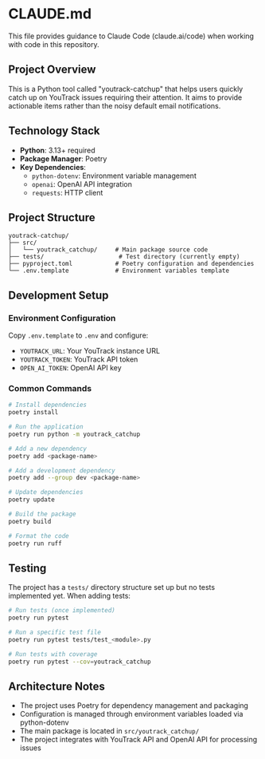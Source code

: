 # CLAUDE.md

This file provides guidance to Claude Code (claude.ai/code) when working with code in this repository.

## Project Overview

This is a Python tool called "youtrack-catchup" that helps users quickly catch up on YouTrack issues requiring their attention. It aims to provide actionable items rather than the noisy default email notifications.

## Technology Stack

- **Python**: 3.13+ required
- **Package Manager**: Poetry
- **Key Dependencies**:
  - `python-dotenv`: Environment variable management
  - `openai`: OpenAI API integration
  - `requests`: HTTP client

## Project Structure

```
youtrack-catchup/
├── src/
│   └── youtrack_catchup/     # Main package source code
├── tests/                     # Test directory (currently empty)
├── pyproject.toml            # Poetry configuration and dependencies
└── .env.template             # Environment variables template
```

## Development Setup

### Environment Configuration

Copy `.env.template` to `.env` and configure:
- `YOUTRACK_URL`: Your YouTrack instance URL
- `YOUTRACK_TOKEN`: YouTrack API token
- `OPEN_AI_TOKEN`: OpenAI API key

### Common Commands

```bash
# Install dependencies
poetry install

# Run the application
poetry run python -m youtrack_catchup

# Add a new dependency
poetry add <package-name>

# Add a development dependency
poetry add --group dev <package-name>

# Update dependencies
poetry update

# Build the package
poetry build

# Format the code
poetry run ruff
```

## Testing

The project has a `tests/` directory structure set up but no tests implemented yet. When adding tests:
```bash
# Run tests (once implemented)
poetry run pytest

# Run a specific test file
poetry run pytest tests/test_<module>.py

# Run tests with coverage
poetry run pytest --cov=youtrack_catchup
```

## Architecture Notes

- The project uses Poetry for dependency management and packaging
- Configuration is managed through environment variables loaded via python-dotenv
- The main package is located in `src/youtrack_catchup/`
- The project integrates with YouTrack API and OpenAI API for processing issues

